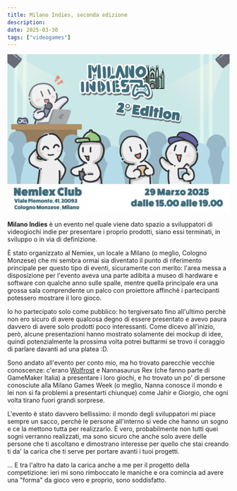 ```yaml
---
title: Milano Indies, seconda edizione
description: 
date: 2025-03-30
tags: ["videogames"]
---
```


![Locandina Milano Indies](milano-indies-nemiex.jpg)

**Milano Indies** è un evento nel quale viene dato spazio a sviluppatori di videogiochi indie per presentare i proprio prodotti, siano essi terminati, in sviluppo o in via di definizione.

È stato organizzato al Nemiex, un locale a Milano (o meglio, Cologno Monzese) che mi sembra ormai sia diventato il punto di riferimento principale per questo tipo di eventi, sicuramente con merito: l'area messa a disposizione per l'evento aveva una parte adibita a museo di hardware e software con qualche anno sulle spalle, mentre quella principale era una grossa sala comprendente un palco con proiettore affinchè i partecipanti potessero mostrare il loro gioco.

Io ho partecipato solo come pubblico: ho tergiversato fino all'ultimo perchè non ero sicuro di avere qualcosa degno di essere presentato e avevo paura davvero di avere solo prodotti poco interessanti. Come dicevo all'inizio, però, alcune presentazioni hanno mostrato solamente dei mockup di idee, quindi potenzialmente la prossima volta potrei buttarmi se trovo il coraggio di parlare davanti ad una platea :D.

Sono andato all'evento per conto mio, ma ho trovato parecchie vecchie conoscenze: c'erano [Wolfrost](https://giovanni.orciuolo.it/) e Nannasaurus Rex (che fanno parte di GameMaker Italia) a presentare i loro giochi, e ho trovato un po' di persone conosciute alla Milano Games Week (o meglio, Nanna conosce il mondo e lei non si fa problemi a presentarti chiunque) come Jahir e Giorgio, che ogni volta tirano fuori grandi sorprese.

L'evento è stato davvero bellissimo: il mondo degli sviluppatori mi piace sempre un sacco, perchè le persone all'interno si vede che hanno un sogno e ce la mettono tutta per realizzarlo. È vero, probabilmente non tutti quei sogni verranno realizzati, ma sono sicuro che anche solo avere delle persone che ti ascoltano e dimostrano interesse per quello che stai creando ti da' la carica che ti serve per portare avanti i tuoi progetti.

... E tra l'altro ha dato la carica anche a me per il progetto della competizione: ieri mi sono rimboccato le maniche e ora comincia ad avere una "forma" da gioco vero e proprio, sono soddisfatto.
